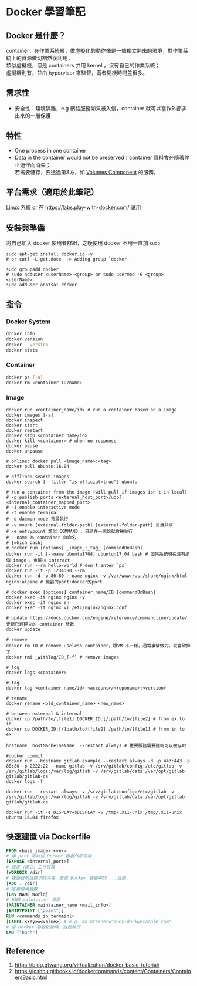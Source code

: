 # Docker 學習筆記

## Docker 是什麼？

container，在作業系統層，做虛擬化的動作像是一個獨立開來的環境，對作業系統上的資源做切割然後利用，  
類似虛擬機，但是 containers 共用 kernel ，沒有自己的作業系統；  
虛擬機則有，並由 hypervisor 來監督，兩者開機時間差很多。

## 需求性

* 安全性：環境隔離，e.g 網路服務如果被入侵，container 就可以當作外部多出來的一層保護

## 特性

* One process in one container
* Data in the container would not be preserved：container 資料會在隨著停止運作而消失；  
若需要儲存，要透過第3方，如 [Volumes Component](https://kubernetes.io/docs/concepts/storage/volumes/) 的服務。

## 平台需求（適用於此筆記）

Linux 系統 or 在 https://labs.play-with-docker.com/ 試用

## 安裝與準備

將自己加入 docker 使用者群組，之後使用 docker 不用一直加 `sudo`

```shell
sudo apt-get install docker.io -y
# or curl -L get.doce  -> Adding group `docker'

sudo groupadd docker
# sudo adduser <userName> <group> or sudo usermod -G <group> <userName>
sudo adduser anntsai docker
```

## 指令

### Docker System

```sh
docker info
docker version
docker --version
docker stats
```

### Container

```sh
docker ps [-a]
docker rm <container ID/name>
```

### Image

```shell
docker run <container_name/id> # run a container based on a image
docker images [-a]
docker inspect 
docker start
docker restart
docker stop <container name/id>
docker kill <container> # when no response
docker pause
docker unpause

# online: docker pull <image_name>:<tag>
docker pull ubuntu:16.04

# offline: search images
docker search [--filter "is-official=true"] ubuntu

# run a container from the image (will pull if images isn't in local)
# -p publish ports <external_host_port>/udp?:<internal_container_mapped_port>
# -i enable interactive mode
# -t enable terminal
# -d daemon mode 背景執行
# -v mount [external-folder-path]:[external-folder-path] 目錄共享
# -e entrypoint 類似 COMMAND ，只是在一開始就會被執行
# --name 為 container 自命名
# [which_bash]
# docker run [options] _image_:_tag_ [commandOnBash]
docker run -it [--name ubuntu1704] ubuntu:17.04 bash # 如果系統現在沒有那個 image ，會幫拉 interact
docker run --rm hello-world # don't enter `ps`
docker run -it -p 1234:80 --rm 
docker run -d -p 80:80 --name nginx -v /var/www:/usr/share/nginx/html nginx:alpine # 機器的port:docker的port

# docker exec [options] container_name/ID [commandOnBash]
docker exec -it nginx nginx -v 
docker exec -it nginx sh
docker exec -it nginx vi /etc/nginx/nginx.conf

# update https://docs.docker.com/engine/reference/commandline/update/ 更新已經建立的 container 參數
docker update 

# remove 
docker rm ID # remove useless container，跟VM 不一樣，通常事情做完，就會砍掉了
docker rmi _withTag/ID_[-f] # remove images

# log
docker logs <container>

# tag
docker tag <container name/id> <account>/<reponame>:<version>

# rename
docker rename <old_container_name> <new_name>

# between external & internal
docker cp /path/to/[file1] DOCKER_ID:[/]path/to/[file2] # from ex to in
docker cp DOCKER_ID:[/]path/to/[file2] /path/to/[file1] # from in to ex

hostname _hostMacheineName_ --restart always # 重要服務需要隨時可以被存取

#docker commit
docker run --hostname gitlab.example --restart always -d -p 443:443 -p 80:80 -p 2222:22 --name gitlab -v /srv/gitlab/config:/etc/gitlab -v /srv/gitlab/logs:/var/log/gitlab -v /srv/gitlab/data:/var/opt/gitlab gitlab/gitlab-ce
docker logs -f 

docker run --restart always -v /srv/gitlab/config:/etc/gitlab -v /srv/gitlab/logs:/var/log/gitlab -v /srv/gitlab/data:/var/opt/gitlab gitlab/gitlab-ce

docker run -it -e DISPLAY=$DISPLAY -v /tmp/.X11-unix:/tmp/.X11-unix ubuntu-16.04-firefox
```

## 快速建置 via Dockerfile

```dockerfile
FROM <base_image>:<ver>
# 讓 port 可以從 Docker 容器外部存取
[EXPOSE <internal_port>]
# 設定（建立）工作目錄
[WORKDIR /dir]
# 複製目前目錄下的內容，放進 Docker 容器中的 ...目錄
[ADD . /dir]
# 定義環境變數
[ENV NAME World]
# 紀錄 maintainer 資訊
[MAINTAINER maintainer_name <mail_info>]
[ENTRYPOINT ["point"]]
RUN <commands_in_termainl>
[LABEL <key>=<value>] # e.g. maintainer="moby-dock@example.com"
# 當 Docker 容器啟動時，自動執行 ...
CMD ["bash"]   
```

## Reference

1. https://blog.gtwang.org/virtualization/docker-basic-tutorial/
2. https://joshhu.gitbooks.io/dockercommands/content/Containers/ContainersBasic.html

